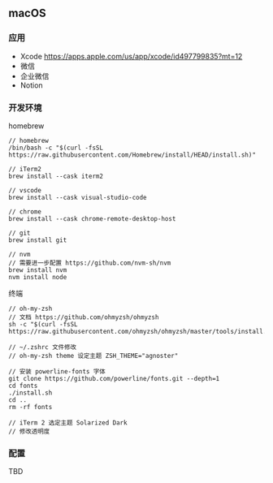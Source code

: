 ## macOS

### 应用

* Xcode <https://apps.apple.com/us/app/xcode/id497799835?mt=12>
* 微信
* 企业微信
* Notion

### 开发环境

homebrew

```
// homebrew
/bin/bash -c "$(curl -fsSL https://raw.githubusercontent.com/Homebrew/install/HEAD/install.sh)"

// iTerm2
brew install --cask iterm2

// vscode
brew install --cask visual-studio-code

// chrome
brew install --cask chrome-remote-desktop-host

// git
brew install git

// nvm
// 需要进一步配置 https://github.com/nvm-sh/nvm
brew install nvm
nvm install node
```

终端

```
// oh-my-zsh
// 文档 https://github.com/ohmyzsh/ohmyzsh
sh -c "$(curl -fsSL https://raw.githubusercontent.com/ohmyzsh/ohmyzsh/master/tools/install.sh)"

// ~/.zshrc 文件修改
// oh-my-zsh theme 设定主题 ZSH_THEME="agnoster"

// 安装 powerline-fonts 字体
git clone https://github.com/powerline/fonts.git --depth=1
cd fonts
./install.sh
cd ..
rm -rf fonts

// iTerm 2 选定主题 Solarized Dark
// 修改透明度
```

### 配置

TBD

